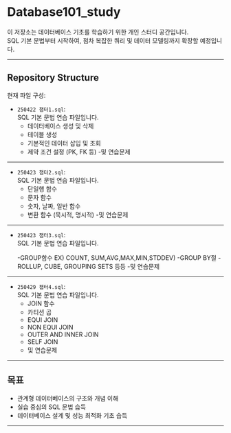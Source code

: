 # Database101_study

이 저장소는 데이터베이스 기초를 학습하기 위한 개인 스터디 공간입니다.  
SQL 기본 문법부터 시작하여, 점차 복잡한 쿼리 및 데이터 모델링까지 확장할 예정입니다.

---

## Repository Structure

현재 파일 구성:

- `250422 챕터1.sql`:  
  SQL 기본 문법 연습 파일입니다.  
  - 데이터베이스 생성 및 삭제
  - 테이블 생성
  - 기본적인 데이터 삽입 및 조회
  - 제약 조건 설정 (PK, FK 등)
  -및 연습문제

---

- `250423 챕터2.sql`:  
  SQL 기본 문법 연습 파일입니다.  
  - 단일행 함수
  - 문자 함수
  - 숫자, 날짜, 일반 함수
  - 변환 함수 (묵시적, 명시적)
  -및 연습문제

---

- `250423 챕터3.sql`:  
  SQL 기본 문법 연습 파일입니다.
  
  -GROUP함수 EX) COUNT, SUM,AVG,MAX,MIN,STDDEV)
  -GROUP BY절
  -ROLLUP, CUBE, GROUPING SETS 등등
  -및 연습문제

---

- `250429 챕터4.sql`:  
  SQL 기본 문법 연습 파일입니다.  
  - JOIN 함수
  - 카티션 곱
  - EQUI JOIN
  - NON EQUI JOIN
  - OUTER AND INNER JOIN
  - SELF JOIN
  - 및 연습문제

---


##  목표

- 관계형 데이터베이스의 구조와 개념 이해
- 실습 중심의 SQL 문법 습득
- 데이터베이스 설계 및 성능 최적화 기초 습득

---

